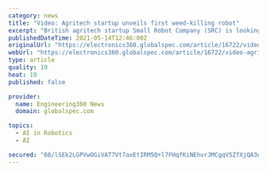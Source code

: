 ```yaml
---
category: news
title: "Video: Agritech startup unveils first weed-killing robot"
excerpt: "British agritech startup Small Robot Company (SRC) is looking to help with the weeding process with the development of a robot that the company claims is the first per-plant weeding device. Called Tom,"
publishedDateTime: 2021-05-14T12:46:00Z
originalUrl: "https://electronics360.globalspec.com/article/16722/video-agritech-startup-unveils-first-weed-killing-robot"
webUrl: "https://electronics360.globalspec.com/article/16722/video-agritech-startup-unveils-first-weed-killing-robot"
type: article
quality: 19
heat: 19
published: false

provider:
  name: Engineering360 News
  domain: globalspec.com

topics:
  - AI in Robotics
  - AI

secured: "68/lSEk2LGPVwOGiVAT7Vt7axEtIRM5Q+l7FHqfKiNEhvrJMCgqV5ZfXjQA3eexes3cLXznhr1c9ljTT5F9dOBYlL3GhPjflTE7U19LAni6YA0TsDwJs7dl8y7cZYzQdhTh/cGt1dmdvgcVzO/wSpK2NScu3Z2ubwRPfwr1hO6L+qcxwuiUp/KT3liVPONolSQ6WBsbv6kgT8d6rKvpJKSiXgKHYE7pbYOtJhbausl6doaRh44bbKWiU18rcvBIc3lNbvMC88xIkwwjpVjRg5X/2B6iIcwkxWlQ2ADANUtDMYU8YDqnu5AgSG6kin07A/YP4QjI5QGnxZy0eBHvVqnvgRcxCGzNtL4/AeQWQJ5w=;D1sNQH+L4ShL2/lqKxZx7Q=="
---
```


